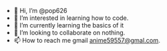 - 👋 Hi, I’m @pop626
- 👀 I’m interested in learning how to code.
- 🌱 I’m currently learning the basics of it 
- 💞️ I’m looking to collaborate on nothing.
- 📫 How to reach me gmail anime59557@gmal.com.

<!---
pop626/pop626 is a ✨ special ✨ repository because its `README.md` (this file) appears on your GitHub profile.
You can click the Preview link to take a look at your changes.
--->
